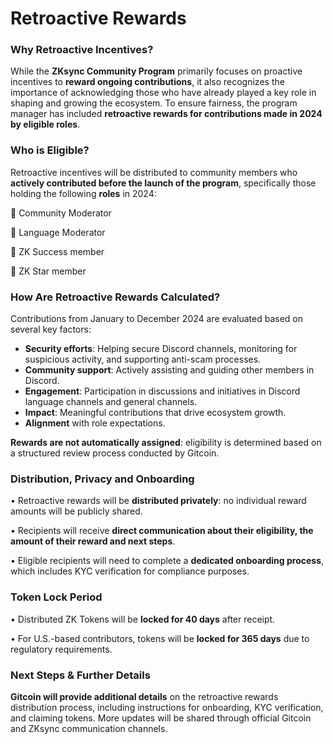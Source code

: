 # Retroactive Rewards

### Why Retroactive Incentives?

While the **ZKsync Community Program** primarily focuses on proactive incentives to **reward ongoing contributions**, it also recognizes the importance of acknowledging those who have already played a key role in shaping and growing the ecosystem. To ensure fairness, the program manager has included **retroactive rewards for contributions made in 2024 by eligible roles**.

### Who is Eligible?

Retroactive incentives will be distributed to community members who **actively contributed before the launch of the program**, specifically those holding the following **roles** in 2024:

🔹 Community Moderator

🔹 Language Moderator

🔹 ZK Success member

🔹 ZK Star member

### How Are Retroactive Rewards Calculated?

Contributions from January to December 2024 are evaluated based on several key factors:&#x20;

* **Security efforts**: Helping secure Discord channels, monitoring for suspicious activity, and supporting anti-scam processes.
* **Community support**: Actively assisting and guiding other members in Discord.
* **Engagement**: Participation in discussions and initiatives in Discord language channels and general channels.
* **Impact**: Meaningful contributions that drive ecosystem growth.
* **Alignment** with role expectations.

**Rewards are not automatically assigned**: eligibility is determined based on a structured review process conducted by Gitcoin.

### Distribution, Privacy and Onboarding

• Retroactive rewards will be **distributed privately**: no individual reward amounts will be publicly shared.

• Recipients will receive **direct communication about their eligibility, the amount of their reward and next steps**.

• Eligible recipients will need to complete a **dedicated onboarding process**, which includes KYC verification for compliance purposes.

### Token Lock Period

• Distributed ZK Tokens will be **locked for 40 days** after receipt.

• For U.S.-based contributors, tokens will be **locked for 365 days** due to regulatory requirements.

### Next Steps & Further Details

**Gitcoin will provide additional details** on the retroactive rewards distribution process, including instructions for onboarding, KYC verification, and claiming tokens. More updates will be shared through official Gitcoin and ZKsync communication channels.
